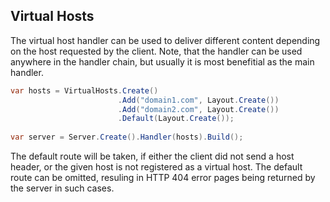 ﻿## Virtual Hosts

The virtual host handler can be used to deliver different content
depending on the host requested by the client. Note, that the
handler can be used anywhere in the handler chain, but usually it is
most benefitial as the main handler.

```csharp
var hosts = VirtualHosts.Create()
                        .Add("domain1.com", Layout.Create())
                        .Add("domain2.com", Layout.Create())
                        .Default(Layout.Create());
                        
var server = Server.Create().Handler(hosts).Build();
```

The default route will be taken, if either the client did not 
send a host header, or the given host is not registered as a
virtual host. The default route can be omitted, resuling in
HTTP 404 error pages being returned by the server in such cases.